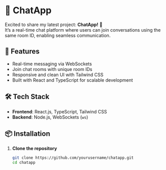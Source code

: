 # 💬 ChatApp

Excited to share my latest project: **ChatApp!** 🎉  
It’s a real-time chat platform where users can join conversations using the same room ID, enabling seamless communication.

## 🚀 Features

- Real-time messaging via WebSockets
- Join chat rooms with unique room IDs
- Responsive and clean UI with Tailwind CSS
- Built with React and TypeScript for scalable development

## 🛠️ Tech Stack

- **Frontend**: React.js, TypeScript, Tailwind CSS
- **Backend**: Node.js, WebSockets (`ws`)

## 📦 Installation

1. **Clone the repository**
   ```bash
   git clone https://github.com/yourusername/chatapp.git
   cd chatapp
